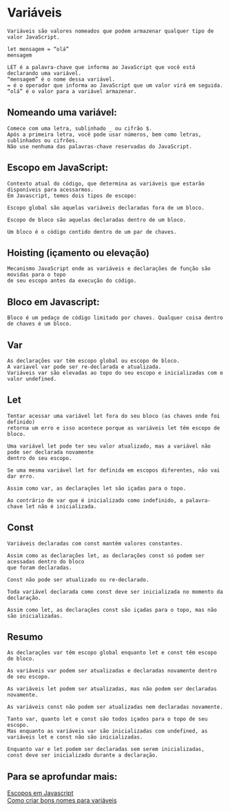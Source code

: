 # Variáveis
    Variáveis são valores nomeados que podem armazenar qualquer tipo de valor JavaScript.
```ssh
let mensagem = “olá”
mensagem
```
    LET é a palavra-chave que informa ao JavaScript que você está declarando uma variável.
    “mensagem” é o nome dessa variável.
    = é o operador que informa ao JavaScript que um valor virá em seguida.
    “olá” é o valor para a variável armazenar.

## Nomeando uma variável:
    Comece com uma letra, sublinhado _ ou cifrão $.
    Após a primeira letra, você pode usar números, bem como letras, sublinhados ou cifrões.
    Não use nenhuma das palavras-chave reservadas do JavaScript.

## Escopo em JavaScript:
    Contexto atual do código, que determina as variáveis que estarão disponíveis para acessarmos.
    Em Javascript, temos dois tipos de escopo:
    
    Escopo global são aquelas variáveis declaradas fora de um bloco.
    
    Escopo de bloco são aquelas declaradas dentro de um bloco.
    
    Um bloco é o código contido dentro de um par de chaves.

## Hoisting (içamento ou elevação)
    Mecanismo JavaScript onde as variáveis e declarações de função são movidas para o topo
    de seu escopo antes da execução do código.

## Bloco em Javascript:
    Bloco é um pedaço de código limitado por chaves. Qualquer coisa dentro de chaves é um bloco.

## Var
    As declarações var têm escopo global ou escopo de bloco.
    A variavel var pode ser re-declarada e atualizada.
    Variáveis var são elevadas ao topo do seu escopo e inicializadas com o valor undefined.

## Let
    Tentar acessar uma variável let fora do seu bloco (as chaves onde foi definido)
    retorna um erro e isso acontece porque as variáveis let têm escopo de bloco.

    Uma variável let pode ter seu valor atualizado, mas a variável não pode ser declarada novamente
    dentro do seu escopo.

    Se uma mesma variável let for definida em escopos diferentes, não vai dar erro.

    Assim como var, as declarações let são içadas para o topo.
 
    Ao contrário de var que é inicializado como indefinido, a palavra-chave let não é inicializada.

## Const
    Variáveis declaradas com const mantêm valores constantes.

    Assim como as declarações let, as declarações const só podem ser acessadas dentro do bloco
    que foram declaradas.

    Const não pode ser atualizado ou re-declarado.

    Toda variável declarada como const deve ser inicializada no momento da declaração.

    Assim como let, as declarações const são içadas para o topo, mas não são inicializadas.

## Resumo
    As declarações var têm escopo global enquanto let e const têm escopo de bloco.

    As variáveis var podem ser atualizadas e declaradas novamente dentro de seu escopo.

    As variáveis let podem ser atualizadas, mas não podem ser declaradas novamente.

    As variáveis const não podem ser atualizadas nem declaradas novamente.

    Tanto var, quanto let e const são todos içados para o topo de seu escopo. 
    Mas enquanto as variáveis var são inicializadas com undefined, as variáveis let e const não são inicializadas.

    Enquanto var e let podem ser declaradas sem serem inicializadas,
    const deve ser inicializado durante a declaração.


## Para se aprofundar mais:

[Escopos em Javascript](https://imasters.com.br/desenvolvimento/escopos-em-javascript)</br>
[Como criar bons nomes para variáveis](https://youtu.be/ji7l3s05QnE)











